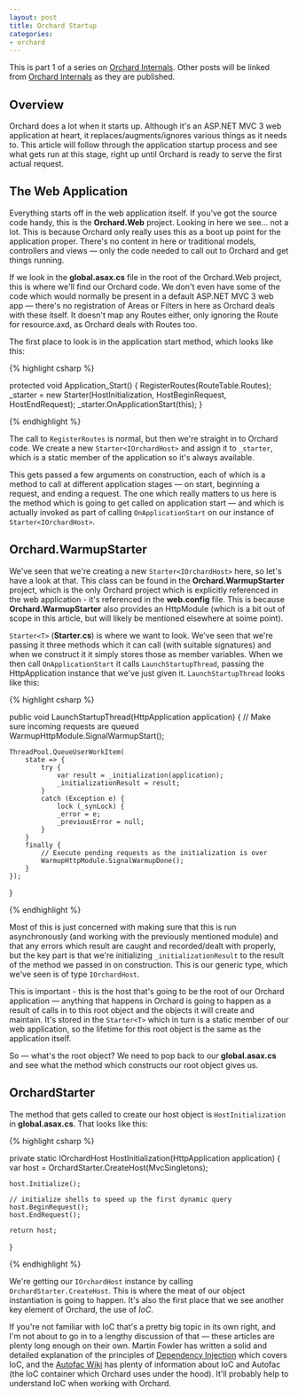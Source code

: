 ```yaml
---
layout: post
title: Orchard Startup
categories:
- orchard
---
```


This is part 1 of a series on [Orchard Internals][]. Other posts will be linked from [Orchard Internals][] as they are published.

## Overview

Orchard does a lot when it starts up. Although it's an ASP.NET MVC 3 web application at heart, it replaces/augments/ignores various things as it needs to. This article will follow through the application startup process and see what gets run at this stage, right up until Orchard is ready to serve the first actual request.

## The Web Application

Everything starts off in the web application itself. If you've got the source code handy, this is the **Orchard.Web** project. Looking in here we see... not a lot. This is because Orchard only really uses this as a boot up point for the application proper. There's no content in here or traditional models, controllers and views &mdash; only the code needed to call out to Orchard and get things running.

If we look in the **global.asax.cs** file in the root of the Orchard.Web project, this is where we'll find our Orchard code. We don't even have some of the code which would normally be present in a default ASP.NET MVC 3 web app &mdash; there's no registration of Areas or Filters in here as Orchard deals with these itself. It doesn't map any Routes either, only ignoring the Route for resource.axd, as Orchard deals with Routes too.

The first place to look is in the application start method, which looks like this:

{% highlight csharp %}

protected void Application_Start() {
    RegisterRoutes(RouteTable.Routes);
    _starter = new Starter<IOrchardHost>(HostInitialization, HostBeginRequest, HostEndRequest);
    _starter.OnApplicationStart(this);
}

{% endhighlight %}

The call to `RegisterRoutes` is normal, but then we're straight in to Orchard code. We create a new `Starter<IOrchardHost>` and assign it to `_starter`, which is a static member of the application so it's always available.

This gets passed a few arguments on construction, each of which is a method to call at different application stages &mdash; on start, beginning a request, and ending a request. The one which really matters to us here is the method which is going to get called on application start &mdash; and which is actually invoked as part of calling `OnApplicationStart` on our instance of `Starter<IOrchardHost>`.

## Orchard.WarmupStarter

We've seen that we're creating a new `Starter<IOrchardHost>` here, so let's have a look at that. This class can be found in the **Orchard.WarmupStarter** project, which is the only Orchard project which is explicitly referenced in the web application - it's referenced in the **web.config** file. This is because **Orchard.WarmupStarter** also provides an HttpModule (which is a bit out of scope in this article, but will likely be mentioned elsewhere at soime point).

`Starter<T>` (**Starter.cs**) is where we want to look. We've seen that we're passing it three methods which it can call (with suitable signatures) and when we construct it it simply stores those as member variables. When we then call `OnApplicationStart` it calls `LaunchStartupThread`, passing the HttpApplication instance that we've just given it. `LaunchStartupThread` looks like this:

{% highlight csharp %}

public void LaunchStartupThread(HttpApplication application) {
    // Make sure incoming requests are queued
    WarmupHttpModule.SignalWarmupStart();

    ThreadPool.QueueUserWorkItem(
        state => {
            try {
                var result = _initialization(application);
                _initializationResult = result;
            }
            catch (Exception e) {
                lock (_synLock) {
                _error = e;
                _previousError = null;
            }
        }
        finally {
            // Execute pending requests as the initialization is over
            WarmupHttpModule.SignalWarmupDone();
        }
    });
}

{% endhighlight %}

Most of this is just concerned with making sure that this is run asynchronously (and working with the previously mentioned module) and that any errors which result are caught and recorded/dealt with properly, but the key part is that we're initializing `_initializationResult` to the result of the method we passed in on construction. This is our generic type, which we've seen is of type `IOrchardHost`. 

This is important - this is the host that's going to be the root of our Orchard application &mdash; anything that happens in Orchard is going to happen as a result of calls in to this root object and the objects it will create and maintain. It's stored in the `Starter<T>` which in turn is a static member of our web application, so the lifetime for this root object is the same as the application itself.

So &mdash; what's the root object? We need to pop back to our **global.asax.cs** and see what the method which constructs our root object gives us.

## OrchardStarter

The method that gets called to create our host object is `HostInitialization` in **global.asax.cs**. That looks like this:

{% highlight csharp %}

private static IOrchardHost HostInitialization(HttpApplication application) {
    var host = OrchardStarter.CreateHost(MvcSingletons);

    host.Initialize();

    // initialize shells to speed up the first dynamic query
    host.BeginRequest();
    host.EndRequest();

    return host;
}

{% endhighlight %}

We're getting our `IOrchardHost` instance by calling `OrchardStarter.CreateHost`. This is where the meat of our object instantiation is going to happen. It's also the first place that we see another key element of Orchard, the use of *IoC*.

<aside><p>
If you're not familiar with IoC that's a pretty big topic in its own right, and I'm not about to go in to a lengthy discussion of that &mdash; these articles are plenty long enough on their own. Martin Fowler has written a solid and detailed explanation of the principles of <a href="http://martinfowler.com/articles/injection.html">Dependency Injection</a> which covers IoC, and the <a href="http://code.google.com/p/autofac/wiki/GettingStarted">Autofac Wiki</a> has plenty of information about IoC and Autofac (the IoC container which Orchard uses under the hood). It'll probably help to understand IoC when working with Orchard.
</p></aside>

[Orchard Internals]: /orchard/2011/08/26/orchard-internals-series.html
